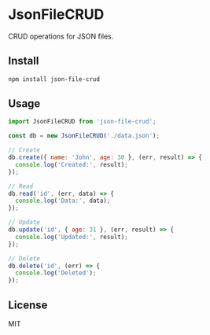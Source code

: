 # JsonFileCRUD

CRUD operations for JSON files.

## Install

```bash
npm install json-file-crud
```

## Usage

```javascript
import JsonFileCRUD from 'json-file-crud';

const db = new JsonFileCRUD('./data.json');

// Create
db.create({ name: 'John', age: 30 }, (err, result) => {
  console.log('Created:', result);
});

// Read
db.read('id', (err, data) => {
  console.log('Data:', data);
});

// Update
db.update('id', { age: 31 }, (err, result) => {
  console.log('Updated:', result);
});

// Delete
db.delete('id', (err) => {
  console.log('Deleted');
});
```

## License

MIT
